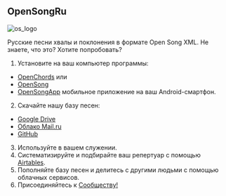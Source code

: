 ## OpenSongRu
![os_logo](https://sergknyz.github.io/OpenSongRu/img/logo_cut.jpg)
      
Русские песни хвалы и поклонения в формате Open Song XML.
Не знаете, что это? Хотите попробовать?

 1. Установите на ваш компьютер программы:
 * [OpenChords](https://sourceforge.net/projects/openchords/)  или
 * [OpenSong](https://sourceforge.net/projects/opensong/) 
 * [OpenSongApp](https://play.google.com/store/apps/details?id=com.garethevans.church.opensongtablet&hl=ru) мобильное приложение на ваш Android-смартфон.

 2. Скачайте нашу базу песен:  
 * [Google Drive](https://drive.google.com/open?id=1K4NR7njvLmjtOn2Ljp7YpigRXDAG-Hb-)
 * [Облако Mail.ru](https://cloud.mail.ru/public/BntW/H7FubED5D) 
 * [GitHub](https://github.com/SergKnyz/OpenSong)
 3. Используйте в вашем служении.
 4. Систематизируйте и подбирайте ваш репертуар с помощью [Airtables](https://airtable.com/shrf59t6LkyvGAQ4R).
 5. Пополняйте базу песен и делитесь с другими людьми с помощью облачных сервисов.
 6. Присоединяйтесь к [Сообществу!](https://vk.com/opensong)
